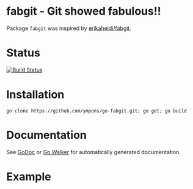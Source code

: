 fabgit - Git showed fabulous!!
=======================================

Package `fabgit` was inspired by [erikaheidi/fabgit](https://github.com/erikaheidi/fabgit).

# Status

[![Build Status](https://travis-ci.org/ympons/go-fabgit.png?branch=master)](https://travis-ci.org/ympons/go-fabgit)

# Installation

```
go clone https://github.com/ympons/go-fabgit.git; go get; go build
```

# Documentation

See [GoDoc](http://godoc.org/github.com/ympons/go-fabgit) or [Go Walker](http://gowalker.org/github.com/ympons/go-fabgit) for automatically generated documentation.

# Example

```
```

